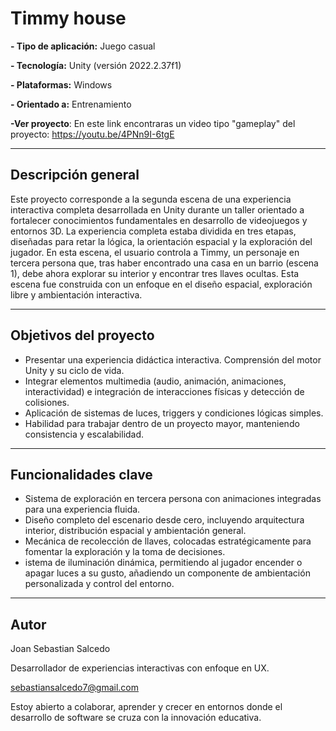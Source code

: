 #  Timmy house

**- Tipo de aplicación:** Juego casual

**- Tecnología:** Unity (versión 2022.2.37f1)  

**- Plataformas:** Windows 

**- Orientado a:** Entrenamiento 

**-Ver proyecto**: En este link encontraras un video tipo "gameplay" del proyecto: https://youtu.be/4PNn9I-6tgE

--- 

## Descripción general

Este proyecto corresponde a la segunda escena de una experiencia interactiva completa desarrollada en Unity durante un taller orientado a fortalecer conocimientos fundamentales en desarrollo de videojuegos y entornos 3D. La experiencia completa estaba dividida en tres etapas, diseñadas para retar la lógica, la orientación espacial y la exploración del jugador. 
En esta escena, el usuario controla a Timmy, un personaje en tercera persona que, tras haber encontrado una casa en un barrio (escena 1), debe ahora explorar su interior y encontrar tres llaves ocultas. Esta escena fue construida con un enfoque en el diseño espacial, exploración libre y ambientación interactiva.


---

##  Objetivos del proyecto

-  Presentar una experiencia didáctica interactiva. Comprensión del motor Unity y su ciclo de vida.
-  Integrar elementos multimedia (audio, animación, animaciones, interactividad) e integración de interacciones físicas y detección de colisiones.
-  Aplicación de sistemas de luces, triggers y condiciones lógicas simples.
-  Habilidad para trabajar dentro de un proyecto mayor, manteniendo consistencia y escalabilidad.

---

##  Funcionalidades clave

- Sistema de exploración en tercera persona con animaciones integradas para una experiencia fluida.
- Diseño completo del escenario desde cero, incluyendo arquitectura interior, distribución espacial y ambientación general.
- Mecánica de recolección de llaves, colocadas estratégicamente para fomentar la exploración y la toma de decisiones.
- istema de iluminación dinámica, permitiendo al jugador encender o apagar luces a su gusto, añadiendo un componente de ambientación personalizada y control del entorno.

---

## Autor
Joan Sebastian Salcedo

Desarrollador de experiencias interactivas con enfoque en UX.

sebastiansalcedo7@gmail.com

Estoy abierto a colaborar, aprender y crecer en entornos donde el desarrollo de software se cruza con la innovación educativa.

